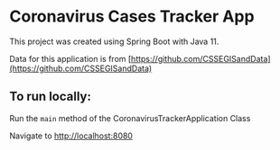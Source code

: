 # Coronavirus Cases Tracker App

This project was created using Spring Boot with Java 11.

Data for this application is from [https://github.com/CSSEGISandData](https://github.com/CSSEGISandData)

## To run locally:

Run the `main` method of the CoronavirusTrackerApplication Class

Navigate to [http://localhost:8080](http://localhost:8080)

